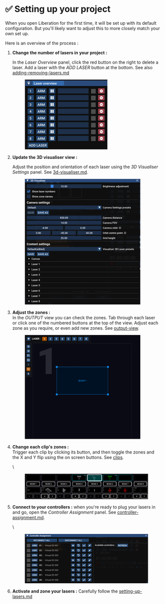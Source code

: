 # ✅ Setting up your project

When you open Liberation for the first time, it will be set up with its default configuration. But you'll likely want to adjust this to more closely match your own set up.&#x20;

Here is an overview of the process :

1.  **Change the number of lasers in your project :**&#x20;

    In the _Laser Overview_ panel, click the red button on the right to delete a laser. Add a laser with the _ADD LASER_ button at the bottom. See also [adding-removing-lasers.md](adding-removing-lasers.md "mention")



    <figure><img src="../.gitbook/assets/Screenshot 2025-01-22 at 10.32.22.png" alt="" width="268"><figcaption></figcaption></figure>
2.  **Update the 3D visualiser view :**&#x20;

    Adjust the position and orientation of each laser using the _3D Visualiser Settings_ panel. See [3d-visualiser.md](3d-visualiser.md "mention").&#x20;



    <figure><img src="../.gitbook/assets/Screenshot 2025-01-22 at 10.33.17.png" alt="" width="375"><figcaption></figcaption></figure>
3.  **Adjust the zones :** \
    In the _OUTPUT_ view you can check the zones. Tab through each laser or click one of the numbered buttons at the top of the view. Adjust each zone as you require, or even add new zones. See [output-view](../output-view/ "mention").

    <figure><img src="../.gitbook/assets/Laser Output View.png" alt="" width="375"><figcaption></figcaption></figure>
4.  **Change each clip's zones :** \
    Trigger each clip by clicking its button, and then toggle the zones and the X and Y flip using the on screen buttons. See [clips](../clips/ "mention").

    \




    <figure><img src="../.gitbook/assets/Clip Zone and XY.png" alt=""><figcaption></figcaption></figure>
5.  **Connect to your controllers :** when you're ready to plug your lasers in and go, open the _Controller Assignment_ panel. See [controller-assignment.md](controller-assignment.md "mention").&#x20;

    \




    <figure><img src="../.gitbook/assets/Screenshot 2025-01-22 at 10.36.58.png" alt=""><figcaption></figcaption></figure>
6. **Activate and zone your lasers :** Carefully follow the [setting-up-lasers.md](setting-up-lasers.md "mention")

